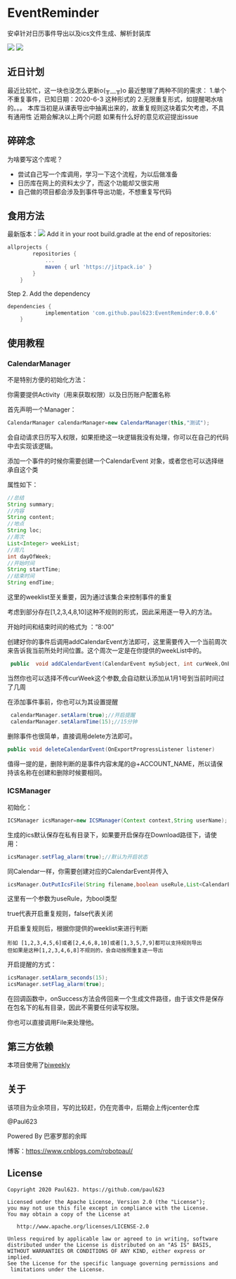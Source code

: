 # EventReminder

安卓针对日历事件导出以及ics文件生成、解析封装库

[![](https://img.shields.io/badge/license-Apache%202-blue.svg)](https://www.apache.org/licenses/LICENSE-2.0)
[![](https://jitpack.io/v/paul623/EventReminder.svg)](https://jitpack.io/#paul623/EventReminder)
## 近日计划
最近比较忙，这一块也没怎么更新o(╥﹏╥)o
最近整理了两种不同的需求：
1.单个不重复事件，已知日期：2020-6-3 这种形式的
2.无限重复形式，如提醒喝水啥的。。。
本库当初是从课表导出中抽离出来的，故重复规则这块着实欠考虑，不具有通用性
近期会解决以上两个问题
如果有什么好的意见欢迎提出issue

## 碎碎念

为啥要写这个库呢？

* 尝试自己写一个库调用，学习一下这个流程，为以后做准备
* 日历库在网上的资料太少了，而这个功能却又很实用
* 自己做的项目都会涉及到事件导出功能，不想重复写代码

## 食用方法
最新版本：[![](https://jitpack.io/v/paul623/EventReminder.svg)](https://jitpack.io/#paul623/EventReminder)
Add it in your root build.gradle at the end of repositories:
```groovy
allprojects {
		repositories {
			...
			maven { url 'https://jitpack.io' }
		}
	}
 ```
Step 2. Add the dependency
```groovy
dependencies {
	        implementation 'com.github.paul623:EventReminder:0.0.6'
	}
```


## 使用教程



### CalendarManager

不是特别方便的初始化方法：

你需要提供Activity（用来获取权限）以及日历账户配置名称

首先声明一个Manager：

```java
CalendarManager calendarManager=new CalendarManager(this,"测试");
```

会自动请求日历写入权限，如果拒绝这一块逻辑我没有处理，你可以在自己的代码中去实现该逻辑。



添加一个事件的时候你需要创建一个CalendarEvent 对象，或者您也可以选择继承自这个类

属性如下：

```java
//总结
String summary;
//内容
String content;
//地点
String loc;
//周次
List<Integer> weekList;
//周几
int dayOfWeek;
//开始时间
String startTime;
//结束时间
String endTime;
```

这里的weeklist至关重要，因为通过该集合来控制事件的重复

考虑到部分存在[1,2,3,4,8,10]这种不规则的形式，因此采用逐一导入的方法。

开始时间和结束时间的格式为 ：“8:00”

创建好你的事件后调用addCalendarEvent方法即可，这里需要传入一个当前周次来告诉我当前所处时间位置。这个周次一定是在你提供的weekList中的。

```java
 public  void addCalendarEvent(CalendarEvent mySubject, int curWeek,OnExportProgressListener listener)
```

当然你也可以选择不传curWeek这个参数,会自动默认添加从1月1号到当前时间过了几周

在添加事件事前，你也可以为其设置提醒

```java
 calendarManager.setAlarm(true);//开启提醒
 calendarManager.setAlarmTime(15);//15分钟
```



删除事件也很简单，直接调用delete方法即可。

```java
public void deleteCalendarEvent(OnExportProgressListener listener)
```

值得一提的是，删除判断的是事件内容末尾的@+ACCOUNT_NAME，所以请保持该名称在创建和删除时候要相同。

### ICSManager

初始化：

```java
ICSManager icsManager=new ICSManager(Context context,String userName);
```

生成的ics默认保存在私有目录下，如果要开启保存在Download路径下，请使用：

```java
icsManager.setFlag_alarm(true);//默认为开启状态
```

同Calendar一样，你需要创建对应的CalendarEvent并传入

```java
icsManager.OutPutIcsFile(String filename,boolean useRule,List<CalendarEvent> calendarEvents,int curWeek,OutPutListener listener)
```

这里有一个参数为useRule，为bool类型

true代表开启重复规则，false代表关闭

开启重复规则后，根据你提供的weeklist来进行判断

```
形如 [1,2,3,4,5,6]或者[2,4,6,8,10]或者[1,3,5,7,9]都可以支持规则导出
但如果是这种[1,2,3,4,6,8]不规则的，会自动按照重复逐一导出
```

开启提醒的方式：

```java
icsManager.setAlarm_seconds(15);
icsManager.setFlag_alarm(true);
```

在回调函数中，onSuccess方法会传回来一个生成文件路径，由于该文件是保存在包名下的私有目录，因此不需要任何读写权限。

你也可以直接调用File来处理他。

## 第三方依赖

本项目使用了[biweekly](https://github.com/mangstadt/biweekly)

## 关于

该项目为业余项目，写的比较赶，仍在完善中，后期会上传jcenter仓库

@Paul623

Powered By 巴塞罗那的余晖

博客：https://www.cnblogs.com/robotpaul/

## License

```
Copyright 2020 Paul623. https://github.com/paul623

Licensed under the Apache License, Version 2.0 (the "License");
you may not use this file except in compliance with the License.
You may obtain a copy of the License at

   http://www.apache.org/licenses/LICENSE-2.0

Unless required by applicable law or agreed to in writing, software
distributed under the License is distributed on an "AS IS" BASIS,
WITHOUT WARRANTIES OR CONDITIONS OF ANY KIND, either express or implied.
See the License for the specific language governing permissions and
 limitations under the License.
```
